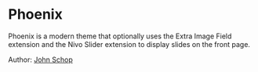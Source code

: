 # Phoenix

Phoenix is a modern theme that optionally uses the Extra Image Field extension
and the Nivo Slider extension to display slides on the front page.

Author: [John Schop](http://www.windmillwebwork.com/)
